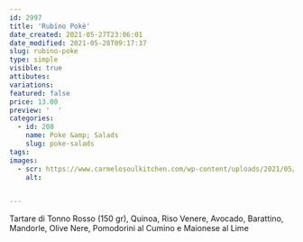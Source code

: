```yaml
---
id: 2997
title: 'Rubino Pokè'
date_created: 2021-05-27T23:06:01
date_modified: 2021-05-28T09:17:37
slug: rubino-poke
type: simple
visible: true
attibutes: 
variations:
featured: false
price: 13.00
preview: '  '
categories: 
  - id: 208
    name: Poke &amp; Salads
    slug: poke-salads
tags: 
images: 
  - scr: https://www.carmelosoulkitchen.com/wp-content/uploads/2021/05/RUBINO.png
    alt: 


---
```


<p>Tartare di Tonno Rosso (150 gr), Quinoa, Riso Venere, Avocado, Barattino, Mandorle, Olive Nere, Pomodorini al Cumino e Maionese al Lime</p>

